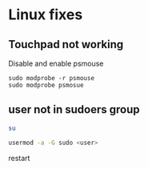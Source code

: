# Linux fixes

## Touchpad not working

Disable and enable psmouse

```
sudo modprobe -r psmouse
sudo modprobe psmosue
```

## user not in sudoers group

```bash
su

usermod -a -G sudo <user>
```

restart
